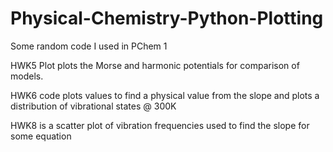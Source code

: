 # Physical-Chemistry-Python-Plotting
Some random code I used in PChem 1

HWK5 Plot plots the Morse and harmonic potentials for comparison of models.

HWK6 code plots values to find a physical value from the slope and plots a distribution of vibrational states @ 300K

HWK8 is a scatter plot of vibration frequencies used to find the slope for some equation
